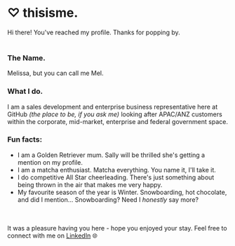 # ♡ thisisme.

Hi there! You've reached my profile. Thanks for popping by. 
<br></br>

### The Name.
Melissa, but you can call me Mel.

### What I do. 
I am a sales development and enterprise business representative here at GitHub <i>(the place to be, if you ask me)</i> looking after APAC/ANZ customers within the corporate, mid-market, enterprise and federal government space. 

### Fun facts:
<ul>

<li>I am a Golden Retriever mum. Sally will be thrilled she's getting a mention on my profile.</li>
<li>I am a matcha enthusiast. Matcha everything. You name it, I'll take it.</li>
<li>I do competitive All Star cheerleading. There's just something about being thrown in the air that makes me very happy. 
<li> My favourite season of the year is Winter. Snowboarding, hot chocolate, and did I mention... Snowboarding? Need I <i>honestly</i> say more?</li>
</ul>

<br></br>
It was a pleasure having you here - hope you enjoyed your stay. Feel free to connect with me on [LinkedIn](http://linkedin.com/in/melissa--sim) 🌐 
